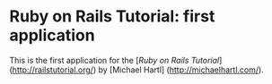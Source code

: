 # Ruby on Rails Tutorial: first application 

This is the first application for the 
[*Ruby on Rails Tutorial*] (http://railstutorial.org/)
by [Michael Hartl] (http://michaelhartl.com/).

